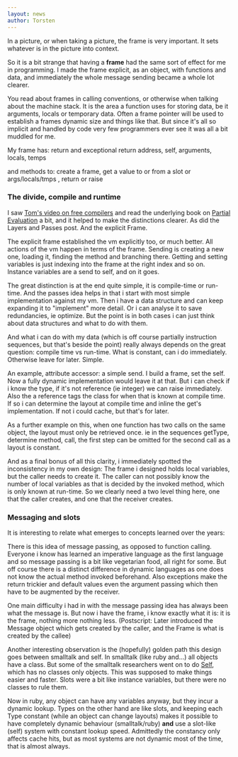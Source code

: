 ```yaml
---
layout: news
author: Torsten
---
```


In a picture, or when taking a picture, the frame is very important. It sets whatever is in the picture into context.

So it is a bit strange that having a **frame** had the same sort of effect for me in programming.
I made the frame explicit, as an object, with functions and data, and immediately the whole
message sending became a whole lot clearer.

You read about frames in calling conventions, or otherwise when talking about the machine stack.
It is the area a function uses for storing data, be it arguments, locals or temporary data.
Often a frame pointer will be used to establish a frames dynamic size and things like that.
But since it's all so implicit and handled by code very few programmers ever see it was
all a bit muddled for me.

My frame has: return and exceptional return address, self,  arguments, locals,  temps

and methods to:  create a frame, get a value to or from a slot or args/locals/tmps , return or raise

### The divide, compile and runtime

I saw [Tom's video on free compilers](http://codon.com/compilers-for-free) and read the underlying
book on [Partial Evaluation](http://www.itu.dk/people/sestoft/pebook/jonesgomardsestoft-a4.pdf) a bit, and it helped to make the distinctions clearer. As did the Layers and Passes post.
And the explicit Frame.

The explicit frame established the vm explicitly too, or much better. All actions of the vm happen
in terms of the frame. Sending is creating a new one, loading it, finding the method and branching
there. Getting and setting variables is just indexing into the frame at the right index and so on.
Instance variables are a send to self, and on it goes.

The great distinction is at the end quite simple, it is compile-time or run-time. And the passes
idea helps in that i start with most simple implementation against my vm. Then i have a data structure and can keep expanding it to "implement" more detail. Or i can analyse it to save
redundancies, ie optimize. But the point is in both cases i can just think about data structures
and what to do with them.

And what i can do with my data (which is off course partially instruction sequences, but that's beside the point) really always depends on the great question: compile time vs run-time.
What is constant, can i do immediately. Otherwise leave for later. Simple.

An example, attribute accessor: a simple send. I build a frame, set the self. Now a fully dynamic
implementation would leave it at that. But i can check if i know the type, if it's not
reference (ie integer) we can raise immediately. Also the a reference tags the class for when
that is known at compile time. If so i can determine the layout at compile time and inline the
get's implementation. If not i could cache, but that's for later.

As a further example on this, when one function has two calls on the same object, the layout
must only be retrieved once. ie in the sequences getType, determine method, call, the first
step can be omitted for the second call as a layout is constant.

And as a final bonus of all this clarity, i immediately spotted the inconsistency in my own design: The frame i designed holds local variables, but the caller needs to create it. The caller can
not possibly know the number of local variables as that is decided by the invoked method,
which is only known at run-time. So we clearly need a two level thing here, one
that the caller creates, and one that the receiver creates.

### Messaging and slots

It is interesting to relate what emerges to concepts learned over the years:

There is this idea of message passing, as opposed to function calling. Everyone i know has learned
an imperative language as the first language and so message passing is a bit like vegetarian
food, all right for some. But off course there is a distinct difference in dynamic languages as
one does not know the actual method invoked beforehand. Also exceptions make the return trickier
and default values even the argument passing which then have to be augmented by the receiver.

One main difficulty i had in with the message passing idea has always been what the message is.
But now i have the frame, i know exactly what it is: it is the frame, nothing more nothing less.
(Postscript: Later introduced the Message object which gets created by the caller, and the Frame
is what is created by the callee)

Another interesting observation is the (hopefully) golden path this design goes between smalltalk
and self. In smalltalk (like ruby and...) all objects have a class. But some of the smalltalk researchers went on to do [Self](http://en.wikipedia.org/wiki/Self_(programming_language)), which
has no classes only objects. This was supposed to make things easier and faster. Slots were a bit like instance variables, but there were no classes to rule them.

Now in ruby, any object can have any variables anyway, but they incur a dynamic lookup. Types on
the other hand are like slots, and keeping each Type constant (while an object can change layouts)
makes it possible to have completely dynamic behaviour (smalltalk/ruby) **and** use a slot-like (self) system with constant lookup speed. Admittedly the constancy only affects cache hits, but
as most systems are not dynamic most of the time, that is almost always.
